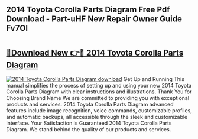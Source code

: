 ## 2014 Toyota Corolla Parts Diagram Free Pdf Download - Part-uHF New Repair Owner Guide Fv7OI

# <h2><a href="http://dfql5kt.blite.top/?on=2014+Toyota+Corolla+Parts+Diagram">🔗Download New 👉🔴 2014 Toyota Corolla Parts Diagram</a></h2>

[![2014 Toyota Corolla Parts Diagram download](https://i.imgur.com/lujVjoI.png)](http://dfql5kt.blite.top/?on=2014+Toyota+Corolla+Parts+Diagram)
Get Up and Running This manual simplifies the process of setting up and using your new 2014 Toyota Corolla Parts Diagram with clear instructions and illustrations. Thank You for Choosing Brand Name We are committed to providing you with exceptional products and services. 2014 Toyota Corolla Parts Diagram advanced features include image recognition, voice commands, customizable profiles, and automatic backups, all accessible through the sleek and customizable interface. Your Satisfaction is Guaranteed 2014 Toyota Corolla Parts Diagram. We stand behind the quality of our products and services.
